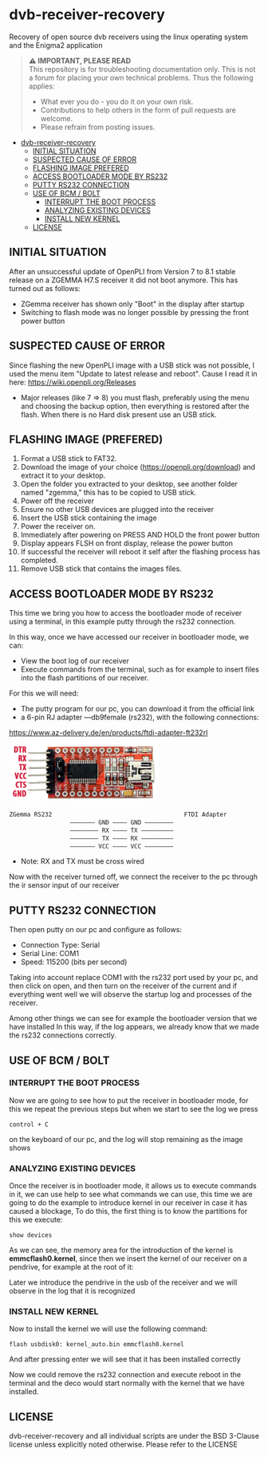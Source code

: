 # dvb-receiver-recovery
Recovery of open source dvb receivers using the linux operating system and the Enigma2 application

> **⚠ IMPORTANT, PLEASE READ**  
> This repository is for troubleshooting documentation only. This is not a forum for placing your own technical problems. Thus the following applies:
> * What ever you do - you do it on your own risk.
> * Contributions to help others in the form of pull requests are welcome. 
> * Please refrain from posting issues.

<!-- TOC -->

- [dvb-receiver-recovery](#dvb-receiver-recovery)
    - [INITIAL SITUATION](#initial-situation)
    - [SUSPECTED CAUSE OF ERROR](#suspected-cause-of-error)
    - [FLASHING IMAGE PREFERED](#flashing-image-prefered)
    - [ACCESS BOOTLOADER MODE BY RS232](#access-bootloader-mode-by-rs232)
    - [PUTTY RS232 CONNECTION](#putty-rs232-connection)
    - [USE OF BCM / BOLT](#use-of-bcm--bolt)
        - [INTERRUPT THE BOOT PROCESS](#interrupt-the-boot-process)
        - [ANALYZING EXISTING DEVICES](#analyzing-existing-devices)
        - [INSTALL NEW KERNEL](#install-new-kernel)
    - [LICENSE](#license)

<!-- /TOC -->

## INITIAL SITUATION
After an unsuccessful update of OpenPLI from Version 7 to 8.1 stable release on a ZGEMMA H7.S receiver it did not boot anymore. This has turned out as follows: 
* ZGemma receiver has shown only "Boot" in the display after startup
* Switching to flash mode was no longer possible by pressing the front power button

## SUSPECTED CAUSE OF ERROR
Since flashing the new OpenPLI image with a USB stick was not possible, I used the menu item "Update to latest release and reboot". Cause I read it in here: https://wiki.openpli.org/Releases
* Major releases (like 7 => 8) you must flash, preferably using the menu and choosing the backup option, then everything is restored after the flash. When there is no Hard disk present use an USB stick.

## FLASHING IMAGE (PREFERED)

1. Format a USB stick to FAT32.
2. Download the image of your choice (https://openpli.org/download) and extract it to your desktop.
3. Open the folder you extracted to your desktop, see another folder named "zgemma," this has to be copied to USB stick.
4. Power off the receiver
5. Ensure no other USB devices are plugged into the receiver
6. Insert the USB stick containing the image
7. Power the receiver on.
8. Immediately after powering on PRESS AND HOLD the front power button
9. Display appears FLSH on front display, release the power button
10. If successful the receiver will reboot it self after the flashing process has completed.
11. Remove USB stick that contains the images files. 

## ACCESS BOOTLOADER MODE BY RS232

This time we bring you how to access the bootloader mode of receiver using a terminal, in this example putty through the rs232 connection.

In this way, once we have accessed our receiver in bootloader mode, we can:
* View the boot log of our receiver
* Execute commands from the terminal, such as for example to insert files into the flash partitions of our receiver.

For this we will need:
* The putty program for our pc, you can download it from the official link
* a 6-pin RJ adapter —db9female (rs232), with the following connections:

https://www.az-delivery.de/en/products/ftdi-adapter-ft232rl

<img src="images/ftdi-adapter-ft232rl-pinout.png" alt="FTDI Adapter FT232RL Pinout" width="300"/>

```
ZGemma RS232                                     FTDI Adapter
                 ——————— GND ———— GND ———————— 
                 ———————— RX ———— TX ————————— 
                 ———————— TX ———— RX ————————— 
                 ——————— VCC ———— VCC ———————— 
```
* Note: RX and TX must be cross wired

Now with the receiver turned off, we connect the receiver to the pc through the ir sensor input of our receiver

## PUTTY RS232 CONNECTION
Then open putty on our pc and configure as follows:

* Connection Type: Serial
* Serial Line: COM1
* Speed: 115200 (bits per second)

Taking into account replace COM1 with the rs232 port used by your pc, and then click on open, and then turn on the receiver of the current and if everything went well we will observe the startup log and processes of the receiver.

Among other things we can see for example the bootloader version that we have installed
In this way, if the log appears, we already know that we made the rs232 connections correctly.

## USE OF BCM / BOLT
### INTERRUPT THE BOOT PROCESS
Now we are going to see how to put the receiver in bootloader mode, for this we repeat the previous steps but when we start to see the log we press 
```
control + C
```
on the keyboard of our pc, and the log will stop remaining as the image shows

### ANALYZING EXISTING DEVICES
Once the receiver is in bootloader mode, it allows us to execute commands in it, we can use help to see what commands we can use, this time we are going to do the example to introduce kernel in our receiver in case it has caused a blockage, To do this, the first thing is to know the partitions for this we execute:
```
show devices
```

As we can see, the memory area for the introduction of the kernel is __emmcflash0.kernel__, since then we insert the kernel of our receiver on a pendrive, for example at the root of it:

Later we introduce the pendrive in the usb of the receiver and we will observe in the log that it is recognized

### INSTALL NEW KERNEL
Now to install the kernel we will use the following command:
```
flash usbdisk0: kernel_auto.bin emmcflash0.kernel
```
And after pressing enter we will see that it has been installed correctly

Now we could remove the rs232 connection and execute reboot in the terminal and the deco would start normally with the kernel that we have installed.

## LICENSE
dvb-receiver-recovery and all individual scripts are under the BSD 3-Clause license unless explicitly noted otherwise. Please refer to the LICENSE